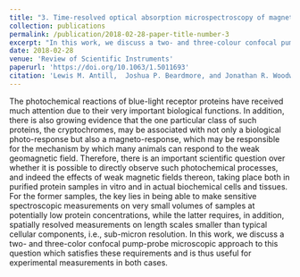 ```yaml
---
title: "3. Time-resolved optical absorption microspectroscopy of magnetic field sensitive flavin photochemistry"
collection: publications
permalink: /publication/2018-02-28-paper-title-number-3
excerpt: "In this work, we discuss a two- and three-colour confocal pump-probe microscopic approach.<br/><img src='/images/microscope.jpeg'>"
date: 2018-02-28
venue: 'Review of Scientific Instruments'
paperurl: 'https://doi.org/10.1063/1.5011693'
citation: 'Lewis M. Antill,  Joshua P. Beardmore, and Jonathan R. Woodward (2018). &quot;Time-resolved optical absorption microspectroscopy of magnetic field sensitive flavin photochemistry.&quot; <i>Review of Scientific Instruments</i>, 89, 023707.'
---
```

The photochemical reactions of blue-light receptor proteins have received much attention due to their very important biological functions. In addition, there is also growing evidence that the one particular class of such proteins, the cryptochromes, may be associated with not only a biological photo-response but also a magneto-response, which may be responsible for the mechanism by which many animals can respond to the weak geomagnetic field. Therefore, there is an important scientific question over whether it is possible to directly observe such photochemical processes, and indeed the effects of weak magnetic fields thereon, taking place both in purified protein samples in vitro and in actual biochemical cells and tissues. For the former samples, the key lies in being able to make sensitive spectroscopic measurements on very small volumes of samples at potentially low protein concentrations, while the latter requires, in addition, spatially resolved measurements on length scales smaller than typical cellular components, i.e., sub-micron resolution. In this work, we discuss a two- and three-color confocal pump-probe microscopic approach to this question which satisfies these requirements and is thus useful for experimental measurements in both cases.